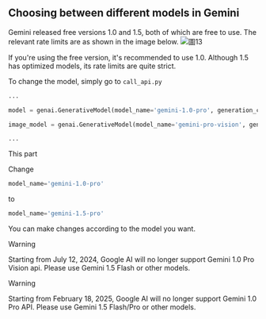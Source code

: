 ## Choosing between different models in Gemini
Gemini released free versions 1.0 and 1.5, both of which are free to use. The relevant rate limits are as shown in the image below.
![圖13](../images/11.png)

If you're using the free version, it's recommended to use 1.0. Although 1.5 has optimized models, its rate limits are quite strict.

To change the model, simply go to `call_api.py`
```py
...

model = genai.GenerativeModel(model_name='gemini-1.0-pro', generation_config=generation_config, safety_settings=safety_settings) 

image_model = genai.GenerativeModel(model_name='gemini-pro-vision', generation_config=generation_config, safety_settings=safety_settings)

...
```
This part

Change
```py
model_name='gemini-1.0-pro'
```
to
```py
model_name='gemini-1.5-pro'
```
You can make changes according to the model you want.
> [!WARNING]  
> Starting from July 12, 2024, Google AI will no longer support Gemini 1.0 Pro Vision api. Please use Gemini 1.5 Flash or other models.

> [!WARNING]  
> Starting from February 18, 2025, Google AI will no longer support Gemini 1.0 Pro API. Please use Gemini 1.5 Flash/Pro or other models.